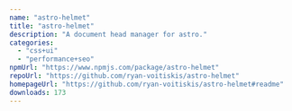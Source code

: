 ```yaml
---
name: "astro-helmet"
title: "astro-helmet"
description: "A document head manager for astro."
categories:
  - "css+ui"
  - "performance+seo"
npmUrl: "https://www.npmjs.com/package/astro-helmet"
repoUrl: "https://github.com/ryan-voitiskis/astro-helmet"
homepageUrl: "https://github.com/ryan-voitiskis/astro-helmet#readme"
downloads: 173
---
```


